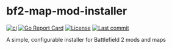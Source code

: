 # bf2-map-mod-installer

[![ci](https://img.shields.io/github/actions/workflow/status/cetteup/bf2-map-mod-installer/ci.yaml?label=ci)](https://github.com/cetteup/bf2-map-mod-installer/actions?query=workflow%3Aci)
[![Go Report Card](https://goreportcard.com/badge/github.com/cetteup/bf2-map-mod-installer)](https://goreportcard.com/report/github.com/cetteup/bf2-map-mod-installer)
[![License](https://img.shields.io/github/license/cetteup/bf2-map-mod-installer)](/LICENSE)
[![Last commit](https://img.shields.io/github/last-commit/cetteup/bf2-map-mod-installer)](https://github.com/cetteup/bf2-map-mod-installer/commits/main)

A simple, configurable installer for Battlefield 2 mods and maps
